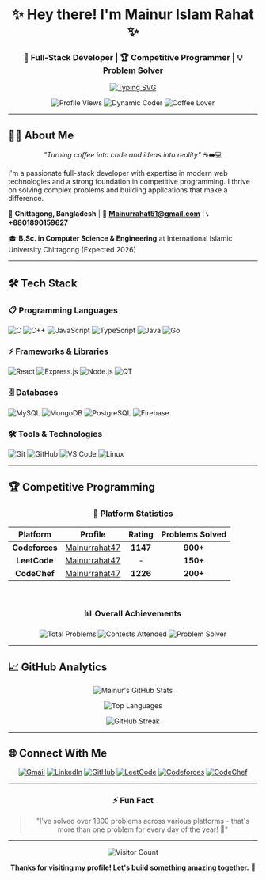 <h1 align="center">✨ Hey there! I'm Mainur Islam Rahat ✨</h1>
<h3 align="center">🚀 Full-Stack Developer | 🏆 Competitive Programmer | 💡 Problem Solver</h3>

<p align="center">
  <a href="https://git.io/typing-svg">
    <img src="https://readme-typing-svg.demolab.com?font=Fira+Code&weight=600&size=24&duration=3500&pause=1000&color=2E87F7&center=true&vCenter=true&width=500&lines=React+Enthusiast;Code+Artisan;Continuous+Learner;Full+Stack+Developer" alt="Typing SVG" />
  </a>
</p>

<p align="center">
  <img src="https://komarev.com/ghpvc/?username=mainurrahat&label=Profile%20Views&color=2E87F7&style=flat" alt="Profile Views" />
  <img src="https://img.shields.io/badge/Dynamic%20Coder-100%25-2E87F7" alt="Dynamic Coder">
  <img src="https://img.shields.io/badge/Coffee%20Lover-☕-2E87F7" alt="Coffee Lover">
</p>

---

## 👨‍💻 About Me

<p align="center">
  <i>"Turning coffee into code and ideas into reality"</i> ☕➡️💻
</p>

I'm a passionate full-stack developer with expertise in modern web technologies and a strong foundation in competitive programming. I thrive on solving complex problems and building applications that make a difference.

📍 **Chittagong, Bangladesh** | 📧 **Mainurrahat51@gmail.com** | 📞 **+8801890159627**

🎓 **B.Sc. in Computer Science & Engineering** at International Islamic University Chittagong (Expected 2026)

---

## 🛠️ Tech Stack

### 📋 Programming Languages
![C](https://img.shields.io/badge/C-A8B9CC?style=for-the-badge&logo=c&logoColor=white)
![C++](https://img.shields.io/badge/C++-00599C?style=for-the-badge&logo=c%2B%2B&logoColor=white)
![JavaScript](https://img.shields.io/badge/JavaScript-F7DF1E?style=for-the-badge&logo=javascript&logoColor=black)
![TypeScript](https://img.shields.io/badge/TypeScript-007ACC?style=for-the-badge&logo=typescript&logoColor=white)
![Java](https://img.shields.io/badge/Java-ED8B00?style=for-the-badge&logo=openjdk&logoColor=white)
![Go](https://img.shields.io/badge/Go-00ADD8?style=for-the-badge&logo=go&logoColor=white)

### ⚡ Frameworks & Libraries
![React](https://img.shields.io/badge/React-61DAFB?style=for-the-badge&logo=react&logoColor=white)
![Express.js](https://img.shields.io/badge/Express.js-000000?style=for-the-badge&logo=express&logoColor=white)
![Node.js](https://img.shields.io/badge/Node.js-339933?style=for-the-badge&logo=nodedotjs&logoColor=white)
![QT](https://img.shields.io/badge/QT-41CD52?style=for-the-badge&logo=qt&logoColor=white)

### 🗄️ Databases
![MySQL](https://img.shields.io/badge/MySQL-4479A1?style=for-the-badge&logo=mysql&logoColor=white)
![MongoDB](https://img.shields.io/badge/MongoDB-47A248?style=for-the-badge&logo=mongodb&logoColor=white)
![PostgreSQL](https://img.shields.io/badge/PostgreSQL-4169E1?style=for-the-badge&logo=postgresql&logoColor=white)
![Firebase](https://img.shields.io/badge/Firebase-FFCA28?style=for-the-badge&logo=firebase&logoColor=black)

### 🛠️ Tools & Technologies
![Git](https://img.shields.io/badge/Git-F05032?style=for-the-badge&logo=git&logoColor=white)
![GitHub](https://img.shields.io/badge/GitHub-181717?style=for-the-badge&logo=github&logoColor=white)
![VS Code](https://img.shields.io/badge/VS_Code-007ACC?style=for-the-badge&logo=visual-studio-code&logoColor=white)
![Linux](https://img.shields.io/badge/Linux-FCC624?style=for-the-badge&logo=linux&logoColor=black)

---

## 🏆 Competitive Programming

<div align="center">

### 🎯 Platform Statistics

| Platform | Profile | Rating | Problems Solved |
|:---:|:---:|:---:|:---:|
| **Codeforces** | [Mainurrahat47](https://codeforces.com/profile/mainurrahat47) | **1147** | **900+** |
| **LeetCode** | [Mainurrahat47](https://leetcode.com/mainurrahat47) | - | **150+** |
| **CodeChef** | [Mainurrahat47](https://www.codechef.com/users/mainurrahat47) | **1226** | **200+** |

</div>

<br>

<div align="center">

### 📊 Overall Achievements

![Total Problems](https://img.shields.io/badge/Total%20Problems%20Solved-1300+-2E87F7?style=for-the-badge)
![Contests Attended](https://img.shields.io/badge/Contests%20Attended-50+-2E87F7?style=for-the-badge)
![Problem Solver](https://img.shields.io/badge/Problem%20Solver-Elite-2E87F7?style=for-the-badge)

</div>

---

## 📈 GitHub Analytics

<div align="center">

![Mainur's GitHub Stats](https://github-readme-stats.vercel.app/api?username=mainurrahat&show_icons=true&theme=radical&count_private=true&border_radius=15&include_all_commits=true)

![Top Languages](https://github-readme-stats.vercel.app/api/top-langs/?username=mainurrahat&layout=compact&theme=radical&border_radius=15&langs_count=8)

![GitHub Streak](https://github-readme-streak-stats.herokuapp.com/?user=mainurrahat&theme=radical&border_radius=15&fire=2E87F7)

</div>

---

## 🌐 Connect With Me

<div align="center">

[![Gmail](https://img.shields.io/badge/Gmail-D14836?style=for-the-badge&logo=gmail&logoColor=white)](mailto:Mainurrahat51@gmail.com)
[![LinkedIn](https://img.shields.io/badge/LinkedIn-0077B5?style=for-the-badge&logo=linkedin&logoColor=white)](https://linkedin.com/in/mainur-rahat-8159b8237)
[![GitHub](https://img.shields.io/badge/GitHub-181717?style=for-the-badge&logo=github&logoColor=white)](https://github.com/mainurrahat)
[![LeetCode](https://img.shields.io/badge/LeetCode-FFA116?style=for-the-badge&logo=LeetCode&logoColor=black)](https://leetcode.com/mainurrahat47)
[![Codeforces](https://img.shields.io/badge/Codeforces-445f9d?style=for-the-badge&logo=Codeforces&logoColor=white)](https://codeforces.com/profile/mainurrahat47)
[![CodeChef](https://img.shields.io/badge/CodeChef-5B4638?style=for-the-badge&logo=CodeChef&logoColor=white)](https://www.codechef.com/users/mainurrahat47)

</div>

---

<div align="center">

### ⚡ Fun Fact

> "I've solved over 1300 problems across various platforms - that's more than one problem for every day of the year! 🚀"

</div>

---

<div align="center">

![Visitor Count](https://komarev.com/ghpvc/?username=mainurrahat&style=flat-square&color=2E87F7)

**Thanks for visiting my profile! Let's build something amazing together.** 💫

</div>
